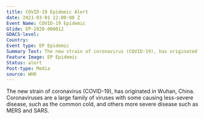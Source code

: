```yaml
---
title: COVID-19 Epidemic Alert
date: 2021-03-01 12:00:00 Z
Event Name: COVID-19 Epidemic
Glide: EP-2020-000012
GDACS-level: 
Country: 
Event type: EP Epidemic
Summary Text: The new strain of coronavirus (COVID-19), has originated in Wuhan, China.
Feature Image: EP Epidemic
Status: alert
Post-type: Media
source: WHO
---
```


The new strain of coronavirus (COVID-19), has originated in Wuhan, China. Coronaviruses are a large family of viruses with some causing less-severe disease, such as the common cold, and others more severe disease such as MERS and SARS.

